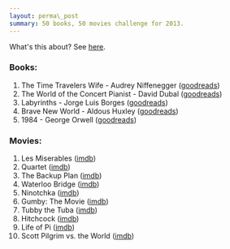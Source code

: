 ```yaml
---
layout: perma\_post
summary: 50 books, 50 movies challenge for 2013.
---
```


What's this about? See [here](http://www.fiftyfifty.me/introduction/).

### Books: ###

1. The Time Travelers Wife - Audrey Niffenegger ([goodreads](http://www.goodreads.com/book/show/881710.The_Time_Travelers_Wife))
2. The World of the Concert Pianist - David Dubal ([goodreads](http://www.goodreads.com/book/show/168807.Reflections_from_the_Keyboard))
3. Labyrinths - Jorge Luis Borges ([goodreads](http://www.goodreads.com/book/show/17717.Labyrinths))
4. Brave New World - Aldous Huxley ([goodreads](http://www.goodreads.com/book/show/5129.Brave_New_World))
5. 1984 - George Orwell ([goodreads](http://www.goodreads.com/book/show/185900.Nineteen_Eighty_Four))

### Movies: ###

1. Les Miserables ([imdb](http://www.imdb.com/title/tt1707386/))
2. Quartet ([imdb](http://www.imdb.com/title/tt1441951/))
3. The Backup Plan ([imdb](http://www.imdb.com/title/tt1212436/))
4. Waterloo Bridge ([imdb](http://www.imdb.com/title/tt0033238/))
5. Ninotchka ([imdb](http://www.imdb.com/title/tt0031725/))
6. Gumby: The Movie ([imdb](http://www.imdb.com/title/tt0113234/))
7. Tubby the Tuba ([imdb](http://www.imdb.com/title/tt0253848/))
8. Hitchcock ([imdb](http://www.imdb.com/title/tt0975645/))
9. Life of Pi ([imdb](http://www.imdb.com/title/tt0454876/))
10. Scott Pilgrim vs. the World ([imdb](http://www.imdb.com/title/tt0446029/))

